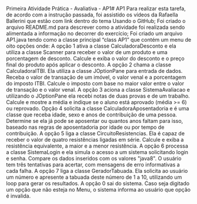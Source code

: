 Primeira Atividade Prática - Avaliativa - AP1# AP1
Para realizar esta tarefa, de acordo com a instrução passada, foi assistido os vídeos da Rafaella Ballerini que estão com link dentro do tema Usando o GitHub;
Foi criado o arquivo README.md para descrever como a atividade foi realizada sendo alimentada a informação no decorrer do exercício;
Foi criado um arquivo AP1.java tendo como a classe principal “class AP1” que contém um menu de oito opções onde:
A opção 1 ativa a classe CalculadoraDesconto e ela utiliza a classe Scanner para receber o valor de um produto e uma porcentagem de desconto. Calcule e exiba o valor do desconto e o preço final do produto após aplicar o desconto.
A opção 2 chama a classe CalculadoraITBI. Ela utiliza a classe JOptionPane para entrada de dados. Receba o valor de transação de um imóvel, o valor venal e a porcentagem do imposto ITBI. Calcule o imposto com base no maior valor entre o valor de transação e o valor venal.
A opção 3 aciona a classe SistemaAvaliacao e utilizando o JOptionPane ela recebi notas de duas provas e de um trabalho. Calcule e mostre a média e indique se o aluno está aprovado (média >= 6) ou reprovado.
Opção 4 solicita a classe CalculadoraAposentadoria e é uma classe que receba idade, sexo e anos de contribuição de uma pessoa. Determine se ela já pode se aposentar ou quantos anos faltam para isso, baseado nas regras de aposentadoria por idade ou por tempo de contribuição.
A opção 5 liga a classe CircuitoResistencias. Ela é capaz de receber o valor de quatro resistências ligadas em série. Calcule e exiba a resistência equivalente, a maior e a menor resistência.
A opção 6 processa a classe SistemaLogin e ela simula o acesso a um sistema solicitando login e senha. Compare os dados inseridos com os valores "java8". O usuário tem três tentativas para acertar, com mensagens de erro informativas a cada falha.
A opção 7 liga a classe GeradorTabuada. Ela solicita ao usuário um número e apresente a tabuada deste número de 1 a 10, utilizando um loop para gerar os resultados.
A opção 0 sai do sistema.
Caso seja digitado um opção que não esteja no Menu, o sistema informa ao usuário que opção é invalida.
